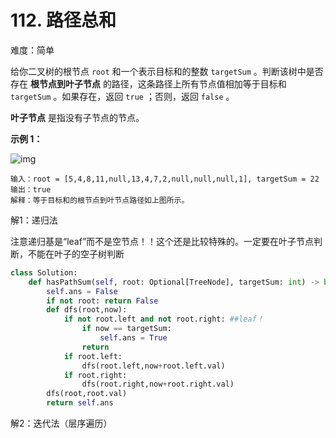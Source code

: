 # 112. 路径总和

难度：简单

给你二叉树的根节点 `root` 和一个表示目标和的整数 `targetSum` 。判断该树中是否存在 **根节点到叶子节点** 的路径，这条路径上所有节点值相加等于目标和 `targetSum` 。如果存在，返回 `true` ；否则，返回 `false` 。

**叶子节点** 是指没有子节点的节点。

**示例 1：**

![img](https://assets.leetcode.com/uploads/2021/01/18/pathsum1.jpg)

```
输入：root = [5,4,8,11,null,13,4,7,2,null,null,null,1], targetSum = 22
输出：true
解释：等于目标和的根节点到叶节点路径如上图所示。
```

解1：递归法

注意递归基是“leaf”而不是空节点！！这个还是比较特殊的。一定要在叶子节点判断，不能在叶子的空子树判断

```python
class Solution:
    def hasPathSum(self, root: Optional[TreeNode], targetSum: int) -> bool:
        self.ans = False
        if not root: return False
        def dfs(root,now):
            if not root.left and not root.right: ##leaf！
                if now == targetSum:
                    self.ans = True
                return
            if root.left:
                dfs(root.left,now+root.left.val) 
            if root.right:
                dfs(root.right,now+root.right.val)
        dfs(root,root.val)
        return self.ans
```

解2：迭代法（层序遍历）

